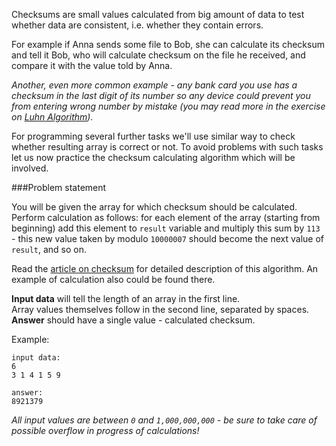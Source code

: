 Checksums are small values calculated from big amount of data  to test whether data are consistent, i.e. whether
they contain errors.

For example if Anna sends some file to Bob, she can calculate its checksum and tell it Bob, who
will calculate checksum on the file he received, and compare it with the value told by Anna.

_Another, even more common example - any bank card you use has a checksum in the last digit of its number so any
device could prevent you from entering wrong number by mistake (you may read more in the exercise on
[Luhn Algorithm](./luhn-algorithm))._

For programming several further tasks we'll use similar way to check whether resulting array is correct or not. To
avoid problems with such tasks let us now practice the checksum calculating algorithm which will be involved.

###Problem statement

You will be given the array for which checksum should be calculated. Perform calculation as follows:
for each element of the array (starting from beginning) add this element to `result` variable and multiply this sum by
`113` - this new value taken by modulo `10000007` should become the next value of `result`, and so on.

Read the [article on checksum](../wiki/checksum) for detailed description of this algorithm.
An example of calculation also could be found there.

**Input data** will tell the length of an array in the first line.  
Array values themselves follow in the second line, separated by spaces.  
**Answer** should have a single value - calculated checksum.

Example:

    input data:
	6
	3 1 4 1 5 9
	
	answer:
	8921379

_All input values are between `0` and `1,000,000,000` - be sure to take care of possible overflow in progress of
calculations!_